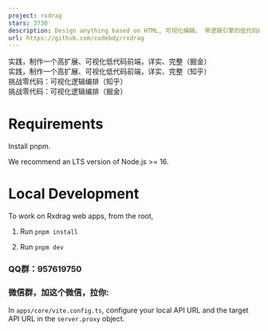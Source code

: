 ```yaml
---
project: rxdrag
stars: 3730
description: Design anything based on HTML, 可视化编辑， 带逻辑引擎的低代码前端。
url: https://github.com/codebdy/rxdrag
---
```


实践，制作一个高扩展、可视化低代码前端，详实、完整（掘金）  
实践，制作一个高扩展、可视化低代码前端，详实、完整（知乎）  
挑战零代码：可视化逻辑编排（知乎）  
挑战零代码：可视化逻辑编排（掘金）

Requirements
============

Install pnpm.

We recommend an LTS version of Node.js >= 16.

Local Development
=================

To work on Rxdrag web apps, from the root,

1.  Run `pnpm install`
    
2.  Run `pnpm dev`
    

### QQ群：957619750

### 微信群，加这个微信，拉你:

In `apps/core/vite.config.ts`, configure your local API URL and the target API URL in the `server.proxy` object.
